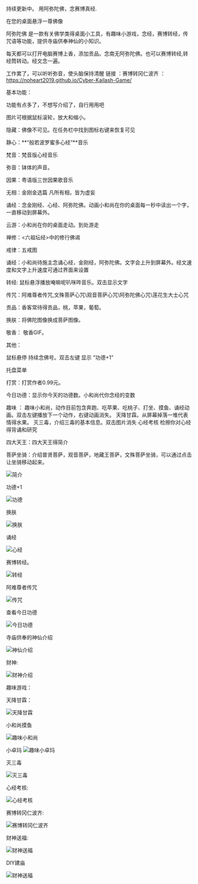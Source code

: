 持续更新中。
用阿弥陀佛，念赛博真经.

在您的桌面悬浮一尊佛像

阿弥陀佛 是一款有关佛学类得桌面小工具，有趣味小游戏，念经，赛博转经，传咒语等功能，提供寺庙供奉神仙的小知识。

每天都可以打开电脑赛博上香，添加贡品。念南无阿弥陀佛。也可以赛博转经,转经筒转动。经文念一遍。

工作累了，可以听听弥音，使头脑保持清醒
链接 ：赛博转冈仁波齐 ：  https://noheart2019.github.io/Cyber-Kailash-Game/


基本功能：

功能有点多了，不想写介绍了，自行用用吧

图片可根据鼠标滚轮，放大和缩小。

隐藏：佛像不可见。在任务栏中找到图标右键来恢复可见

静心：**“般若波罗蜜多心经”**音乐

梵音：梵音版心经音乐

弥音：钵体的声音。

因果：粤语版三世因果歌音乐

无相：金刚金选篇 凡所有相，皆为虚妄

诵经：念金刚经、心经、阿弥陀佛。动画小和尚在你的桌面每一秒中读出一个字，一直移动到屏幕外。

云游：小和尚在你的桌面走动。到处游走

禅修：<六祖坛经>中的修行佛谒

戒律：五戒图

诵经：小和尚待施主念诵心经，金刚经，阿弥陀佛。文字会上升到屏幕外。经文速度和文字上升速度可通过界面来设置

转经: 鼠标悬浮播放唵嘛呢叭咪吽音乐。双击显示文字

传咒：阿难尊者传咒,文殊菩萨心咒\观音菩萨心咒\阿弥陀佛心咒\莲花生大士心咒

贡品：香客常待得贡品，桃，苹果，葡萄。

换肤：将佛陀图像换成菩萨图像。

敬香： 敬香GIF。


其他：

鼠标悬停 持续念佛号。双击左键 显示 “功德+1”

托盘菜单

打赏：打赏作者0.99元。

今日功德：显示你今天的功德数。小和尚代你念经的变数

趣味 ： 趣味小和尚，动作目前包含奔跑、吃苹果、吃桃子、打坐、摸鱼、诵经动画。双击左键播放下一个动作，右键动画消失。
				天降甘霖。从屏幕掉落一堆代表情得水果。
				灭三毒，介绍三毒的基本信息。双击图片消失
				心经考核 检擦你对心经得背诵和研究
				
四大天王：四大天王得简介

菩萨坐骑：介绍普贤菩萨，观音菩萨，地藏王菩萨，文殊菩萨坐骑，可以通过点击让坐骑移动起来。
	

![简介](功能介绍/Index.gif)

功德+1

![功德](功能介绍/功德.gif)

换肤

![换肤](功能介绍/换肤.gif)

诵经

![心经](功能介绍/心经.gif)

赛博转经。

![转经](功能介绍/赛博转经.gif)

阿难尊者传咒

![传咒](功能介绍/传咒.gif)


查看今日功德

![今日功德](功能介绍/今日功德.gif)

寺庙供奉的神仙介绍

![神仙介绍](功能介绍/神仙介绍.gif)

财神:

![财神介绍](功能介绍/财神.gif)


趣味游戏：

天降甘霖：

![天降甘霖](功能介绍/天降甘霖.gif)

小和尚摸鱼

![趣味小和尚](功能介绍/趣味小和尚.gif)

小卓玛
![趣味小卓玛](功能介绍/小卓玛.gif)


灭三毒

![灭三毒](功能介绍/灭三毒.gif)

心经考核:

![心经考核](功能介绍/趣味心经.gif)

赛博转冈仁波齐:

![赛博转冈仁波齐](功能介绍/赛博转山.gif)


财神送福:

![财神送福](功能介绍/财神送福.gif)

DIY建庙

![财神送福](功能介绍/DIY建庙.gif)

